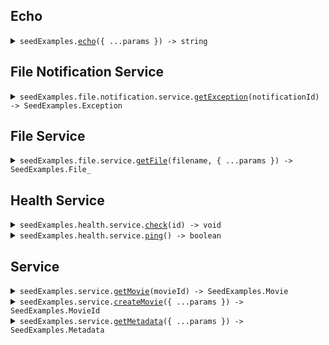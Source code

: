 ## Echo

<details><summary> <code>seedExamples.<a href="./src/Client.ts">echo</a>({ ...params }) -> string</code> </summary>

<dl>

<dd>

#### 🔌 Usage

<dl>

<dd>

<dl>

<dd>

```ts
await seedExamples.echo("Hello world!\\n\\nwith\\n\\tnewlines");
```

</dd>

</dl>

</dd>

</dl>

#### ⚙️ Parameters

<dl>

<dd>

<dl>

<dd>

**request: `string`**

</dd>

</dl>

<dl>

<dd>

**requestOptions: `SeedExamplesClient.RequestOptions`**

</dd>

</dl>

</dd>

</dl>

</dd>

</dl>
</details>

## File Notification Service

<details><summary> <code>seedExamples.file.notification.service.<a href="./src/api/resources/file/resources/notification/resources/service/client/Client.ts">getException</a>(notificationId) -> SeedExamples.Exception</code> </summary>

<dl>

<dd>

#### 🔌 Usage

<dl>

<dd>

<dl>

<dd>

```ts
await seedExamples.file.notification.service.getException("notification-hsy129x");
```

</dd>

</dl>

</dd>

</dl>

#### ⚙️ Parameters

<dl>

<dd>

<dl>

<dd>

**notificationId: `string`**

</dd>

</dl>

<dl>

<dd>

**requestOptions: `Service.RequestOptions`**

</dd>

</dl>

</dd>

</dl>

</dd>

</dl>
</details>

## File Service

<details><summary> <code>seedExamples.file.service.<a href="./src/api/resources/file/resources/service/client/Client.ts">getFile</a>(filename, { ...params }) -> SeedExamples.File_</code> </summary>

<dl>

<dd>

#### 📝 Description

<dl>

<dd>

<dl>

<dd>

This endpoint returns a file by its name.

</dd>

</dl>

</dd>

</dl>

#### 🔌 Usage

<dl>

<dd>

<dl>

<dd>

```ts
await seedExamples.file.service.getFile("file.txt", {
    xFileApiVersion: "0.0.2",
});
```

</dd>

</dl>

</dd>

</dl>

#### ⚙️ Parameters

<dl>

<dd>

<dl>

<dd>

**filename: `string`** — This is a filename

</dd>

</dl>

<dl>

<dd>

**request: `SeedExamples.file.GetFileRequest`**

</dd>

</dl>

<dl>

<dd>

**requestOptions: `Service.RequestOptions`**

</dd>

</dl>

</dd>

</dl>

</dd>

</dl>
</details>

## Health Service

<details><summary> <code>seedExamples.health.service.<a href="./src/api/resources/health/resources/service/client/Client.ts">check</a>(id) -> void</code> </summary>

<dl>

<dd>

#### 📝 Description

<dl>

<dd>

<dl>

<dd>

This endpoint checks the health of a resource.

</dd>

</dl>

</dd>

</dl>

#### 🔌 Usage

<dl>

<dd>

<dl>

<dd>

```ts
await seedExamples.health.service.check("id-2sdx82h");
```

</dd>

</dl>

</dd>

</dl>

#### ⚙️ Parameters

<dl>

<dd>

<dl>

<dd>

**id: `string`** — The id to check

</dd>

</dl>

<dl>

<dd>

**requestOptions: `Service.RequestOptions`**

</dd>

</dl>

</dd>

</dl>

</dd>

</dl>
</details>

<details><summary> <code>seedExamples.health.service.<a href="./src/api/resources/health/resources/service/client/Client.ts">ping</a>() -> boolean</code> </summary>

<dl>

<dd>

#### 📝 Description

<dl>

<dd>

<dl>

<dd>

This endpoint checks the health of the service.

</dd>

</dl>

</dd>

</dl>

#### 🔌 Usage

<dl>

<dd>

<dl>

<dd>

```ts
await seedExamples.health.service.ping();
```

</dd>

</dl>

</dd>

</dl>

#### ⚙️ Parameters

<dl>

<dd>

<dl>

<dd>

**requestOptions: `Service.RequestOptions`**

</dd>

</dl>

</dd>

</dl>

</dd>

</dl>
</details>

## Service

<details><summary> <code>seedExamples.service.<a href="./src/api/resources/service/client/Client.ts">getMovie</a>(movieId) -> SeedExamples.Movie</code> </summary>

<dl>

<dd>

#### 🔌 Usage

<dl>

<dd>

<dl>

<dd>

```ts
await seedExamples.service.getMovie("movie-c06a4ad7");
```

</dd>

</dl>

</dd>

</dl>

#### ⚙️ Parameters

<dl>

<dd>

<dl>

<dd>

**movieId: `SeedExamples.MovieId`**

</dd>

</dl>

<dl>

<dd>

**requestOptions: `Service.RequestOptions`**

</dd>

</dl>

</dd>

</dl>

</dd>

</dl>
</details>

<details><summary> <code>seedExamples.service.<a href="./src/api/resources/service/client/Client.ts">createMovie</a>({ ...params }) -> SeedExamples.MovieId</code> </summary>

<dl>

<dd>

#### 🔌 Usage

<dl>

<dd>

<dl>

<dd>

```ts
await seedExamples.service.createMovie({
    id: "movie-c06a4ad7",
    prequel: "movie-cv9b914f",
    title: "The Boy and the Heron",
    from: "Hayao Miyazaki",
    rating: 8,
    type: "movie",
    tag: "tag-wf9as23d",
    metadata: {
        actors: ["Christian Bale", "Florence Pugh", "Willem Dafoe"],
        releaseDate: "2023-12-08",
        ratings: {
            rottenTomatoes: 97,
            imdb: 7.6,
        },
    },
});
```

</dd>

</dl>

</dd>

</dl>

#### ⚙️ Parameters

<dl>

<dd>

<dl>

<dd>

**request: `SeedExamples.Movie`**

</dd>

</dl>

<dl>

<dd>

**requestOptions: `Service.RequestOptions`**

</dd>

</dl>

</dd>

</dl>

</dd>

</dl>
</details>

<details><summary> <code>seedExamples.service.<a href="./src/api/resources/service/client/Client.ts">getMetadata</a>({ ...params }) -> SeedExamples.Metadata</code> </summary>

<dl>

<dd>

#### 🔌 Usage

<dl>

<dd>

<dl>

<dd>

```ts
await seedExamples.service.getMetadata({
    xApiVersion: "0.0.1",
    shallow: false,
    tag: "development",
});
```

</dd>

</dl>

</dd>

</dl>

#### ⚙️ Parameters

<dl>

<dd>

<dl>

<dd>

**request: `SeedExamples.GetMetadataRequest`**

</dd>

</dl>

<dl>

<dd>

**requestOptions: `Service.RequestOptions`**

</dd>

</dl>

</dd>

</dl>

</dd>

</dl>
</details>

